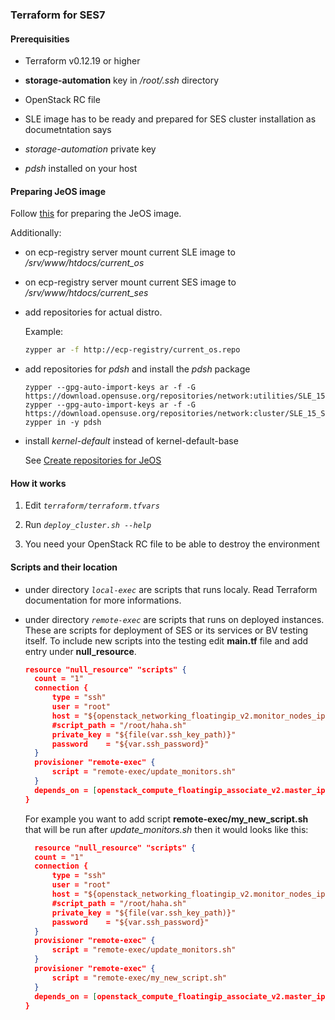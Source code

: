### Terraform for SES7

#### Prerequisities

- Terraform v0.12.19 or higher

- **storage-automation** key in */root/.ssh* directory

- OpenStack RC file

- SLE image has to be ready and prepared for SES cluster installation as documetntation says

- *storage-automation* private key

- *pdsh* installed on your host

#### Preparing JeOS image

Follow [this](https://gitlab.suse.de/denispolom/vagrant_ses/tree/master/openstack#preparing-image-for-the-openstack-instances) for preparing the JeOS image.

Additionally:

  - on ecp-registry server mount current SLE image to */srv/www/htdocs/current_os*

  - on ecp-registry server mount current SES image to */srv/www/htdocs/current_ses*

  - add repositories for actual distro.
    
	Example:

	```bash
    zypper ar -f http://ecp-registry/current_os.repo
	```

  - add repositories for *pdsh* and install the *pdsh* package

    ```
	zypper --gpg-auto-import-keys ar -f -G  https://download.opensuse.org/repositories/network:utilities/SLE_15/network:utilities.repo
	zypper --gpg-auto-import-keys ar -f -G https://download.opensuse.org/repositories/network:cluster/SLE_15_SP2/network:cluster.repo
	zypper in -y pdsh
	```

  - install *kernel-default* instead of kernel-default-base

	See [Create repositories for JeOS](https://gitlab.suse.de/denispolom/terraform_ses_scalability_test/-/wikis/Create_repositories_for_JeOS)

#### How it works

1. Edit *`terraform/terraform.tfvars`*

2. Run *`deploy_cluster.sh --help`* 

3. You need your OpenStack RC file to be able to destroy the environment

#### Scripts and their location

- under directory *`local-exec`* are scripts that runs localy. Read Terraform documentation for more informations.

- under directory *`remote-exec`* are scripts that runs on deployed instances. These are scripts for deployment of SES or its services or BV testing itself. To include new scripts into the testing edit **main.tf** file and add entry under **null_resource**.

  ```json
  resource "null_resource" "scripts" {
    count = "1"
    connection {
        type = "ssh"
        user = "root"
        host = "${openstack_networking_floatingip_v2.monitor_nodes_ip.*.address[count.index]}"
        #script_path = "/root/haha.sh"
        private_key = "${file(var.ssh_key_path)}"
        password    = "${var.ssh_password}"
    }
    provisioner "remote-exec" {
        script = "remote-exec/update_monitors.sh"
    }
    depends_on = [openstack_compute_floatingip_associate_v2.master_ip]
  }
  ```

  For example you want to add script **remote-exec/my_new_script.sh** that will be run after *update_monitors.sh* then it would looks like this:

  ```json
    resource "null_resource" "scripts" {
    count = "1"
    connection {
        type = "ssh"
        user = "root"
        host = "${openstack_networking_floatingip_v2.monitor_nodes_ip.*.address[count.index]}"
        #script_path = "/root/haha.sh"
        private_key = "${file(var.ssh_key_path)}"
        password    = "${var.ssh_password}"
    }
    provisioner "remote-exec" {
        script = "remote-exec/update_monitors.sh"
    }
    provisioner "remote-exec" {
        script = "remote-exec/my_new_script.sh"
    }
    depends_on = [openstack_compute_floatingip_associate_v2.master_ip]
  }
  ```
